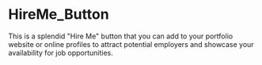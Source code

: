 # HireMe_Button
This is a splendid "Hire Me" button that you can add to your portfolio website
or online profiles to attract potential employers and showcase your availability for job opportunities.
